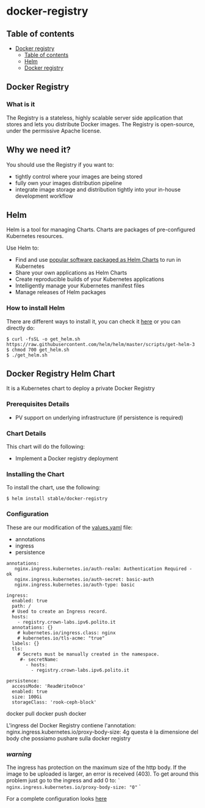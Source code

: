 # docker-registry


## Table of contents

- [Docker registry](#docker-registry-first)
  - [Table of contents](#table-of-contents)
  - [Helm](#helm)
  - [Docker registry](#docker-registry)
  
  
  
## Docker Registry

### What is it
The Registry is a stateless, highly scalable server side application that stores and lets you distribute Docker images. The Registry is open-source, under the permissive Apache license.

## Why we need it?
You should use the Registry if you want to:
* tightly control where your images are being stored
* fully own your images distribution pipeline
* integrate image storage and distribution tightly into your in-house development workflow

## Helm
  
Helm is a tool for managing Charts. Charts are packages of pre-configured Kubernetes resources.

Use Helm to:

- Find and use [popular software packaged as Helm Charts](https://hub.helm.sh) to run in Kubernetes
- Share your own applications as Helm Charts
- Create reproducible builds of your Kubernetes applications
- Intelligently manage your Kubernetes manifest files
- Manage releases of Helm packages

### How to install Helm
There are different ways to install it, you can check it [here](https://helm.sh/docs/intro/install/) or you can directly do:
```
$ curl -fsSL -o get_helm.sh https://raw.githubusercontent.com/helm/helm/master/scripts/get-helm-3
$ chmod 700 get_helm.sh
$ ./get_helm.sh
```

## Docker Registry Helm Chart
It is a Kubernetes chart to deploy a private Docker Registry

### Prerequisites Details

* PV support on underlying infrastructure (if persistence is required)

### Chart Details

This chart will do the following:

* Implement a Docker registry deployment

### Installing the Chart

To install the chart, use the following:

```console
$ helm install stable/docker-registry
```
### Configuration
These are our modification of the [values.yaml](https://github.com/helm/charts/blob/master/stable/docker-registry/values.yaml) file:
* annotations
* ingress
* persistence
```
annotations:
   nginx.ingress.kubernetes.io/auth-realm: Authentication Required - ok
   nginx.ingress.kubernetes.io/auth-secret: basic-auth
   nginx.ingress.kubernetes.io/auth-type: basic
```
```
ingress:
  enabled: true
  path: /
  # Used to create an Ingress record.
  hosts:
    - registry.crown-labs.ipv6.polito.it
  annotations: {}
    # kubernetes.io/ingress.class: nginx
    # kubernetes.io/tls-acme: "true"
  labels: {}
  tls:
    # Secrets must be manually created in the namespace.
     #- secretName: 
       - hosts:
         - registry.crown-labs.ipv6.polito.it
```

```
persistence:
  accessMode: 'ReadWriteOnce'
  enabled: true
  size: 100Gi
  storageClass: 'rook-ceph-block'
```

docker pull
docker push
docker 

L'ingress del Docker Registry contiene l'annotation: nginx.ingress.kubernetes.io/proxy-body-size: 4g 
questa è la dimensione del body che possiamo pushare sulla docker registry

### *warning*
The ingress has protection on the maximum size of the http body. If the image to be uploaded is larger, an error is received (403). To get around this problem just go to the ingress and add 0 to:
`` `
nginx.ingress.kubernetes.io/proxy-body-size: "0"
`` `


For a complete configuration looks [here](https://github.com/helm/charts/tree/master/stable/docker-registry#configuration)




  

